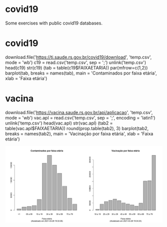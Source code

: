 # covid19
Some exercises with public covid19 databases.


# covid19
download.file('https://ti.saude.rs.gov.br/covid19/download', 'temp.csv', 
              mode =  'wb')
c19 = read.csv('temp.csv', sep = ';')
unlink('temp.csv')
head(c19)
str(c19)
(tab = table(c19$FAIXAETARIA))
par(mfrow=c(1,2))
barplot(tab, breaks = names(tab), main = 'Contaminados por faixa etária',
        xlab = 'Faixa etária')

# vacina
download.file('https://vacina.saude.rs.gov.br/api/aplicacao', 'temp.csv', 
              mode =  'wb')
vac.apl = read.csv('temp.csv', sep = ';', encoding = 'latin1')
unlink('temp.csv')
head(vac.apl)
str(vac.apl)
(tab2 = table(vac.apl$FAIXAETARIA))
round(prop.table(tab2), 3)
barplot(tab2, breaks = names(tab2), main = 'Vacinação por faixa etária',
        xlab = 'Faixa etária')
        
![](barplots.png)
